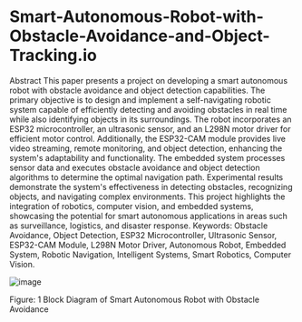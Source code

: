 # Smart-Autonomous-Robot-with-Obstacle-Avoidance-and-Object-Tracking.io

Abstract
This paper presents a project on developing a smart autonomous robot with obstacle avoidance and object detection capabilities. The primary objective is to design and implement a self-navigating robotic system capable of efficiently detecting and avoiding obstacles in real time while also identifying objects in its surroundings. The robot incorporates an ESP32 microcontroller, an ultrasonic sensor, and an L298N motor driver for efficient motor control. Additionally, the ESP32-CAM module provides live video streaming, remote monitoring, and object detection, enhancing the system's adaptability and functionality. The embedded system processes sensor data and executes obstacle avoidance and object detection algorithms to determine the optimal navigation path. Experimental results demonstrate the system's effectiveness in detecting obstacles, recognizing objects, and navigating complex environments. This project highlights the integration of robotics, computer vision, and embedded systems, showcasing the potential for smart autonomous applications in areas such as surveillance, logistics, and disaster response.
Keywords: Obstacle Avoidance, Object Detection, ESP32 Microcontroller, Ultrasonic Sensor, ESP32-CAM Module, L298N Motor Driver, Autonomous Robot, Embedded System, Robotic Navigation, Intelligent Systems, Smart Robotics, Computer Vision.


  ![image](https://github.com/user-attachments/assets/24f400ae-e8bf-425e-80a6-0b2db13c7ad5)

Figure: 1 Block Diagram of Smart Autonomous Robot with Obstacle Avoidance






















